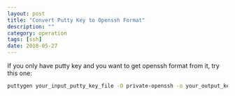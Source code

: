 ```yaml
---
layout: post
title: "Convert Putty Key to Openssh Format"
description: ""
category: operation
tags: [ssh]
date: 2018-05-27
---
```


If you only have putty key and you want to get openssh format from it, try this one:  

```bash
puttygen your_input_putty_key_file -O private-openssh -o your_output_key_file
```
